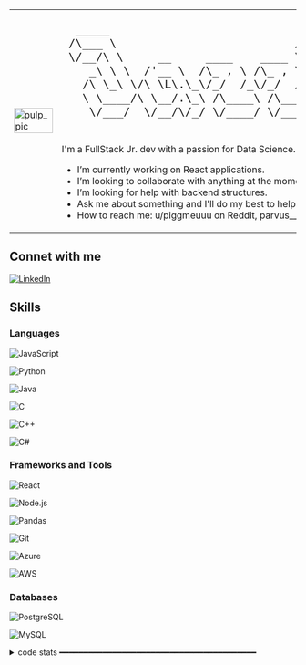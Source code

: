 <table>
<tr>
    <td style="width: 50%;">
        <img src="https://github.com/user-attachments/assets/903b5c41-9094-41a6-9110-0918f9ac3774" alt="pulp_pic" style="width: 100%; border: 0;"/>
    </td>
    <td style="width: 50%; vertical-align: top;">
        <pre style="font-family: monospace; font-size: 20px;">
  _____                            ______           __             
 /\___ \                          /\  _  \         /\ \__          
 \/__/\ \     __     ____    ____ \ \ \L\ \  __  __\ \ ,_\   ___   
    _\ \ \  /'__ \  /\_ , \ /\_ , \\ \  __ \/\ \/\ \\ \ \/  / __ \ 
   /\ \_\ \/\ \L\.\_\/_/  /_\/_/  /_\ \ \/\ \ \ \_\ \\ \ \_/\ \L\ \
   \ \____/\ \__/.\_\ /\____\ /\____\\ \_\ \_\ \____/ \ \__\ \____/
    \/___/  \/__/\/_/ \/____/ \/____/ \/_/\/_/\/___/   \/__/\/___/ 
        </pre>

I'm a FullStack Jr. dev with a passion for Data Science. I love working on C, C++ and C# projects.


-   I’m currently working on React applications.
-   I’m looking to collaborate with anything at the moment.
-   I’m looking for help with backend structures.
-   Ask me about something and I'll do my best to help.
-   How to reach me: u/piggmeuuu on Reddit, parvus__ on Discord.
    </td>
</tr>
</table>

## Connet with me

[![LinkedIn](https://img.shields.io/badge/LinkedIn-0077B5?style=for-the-badge&logo=linkedin&logoColor=white)](https://www.linkedin.com/in/natan-guimaraes/)

## Skills
### Languages

![JavaScript](https://img.shields.io/badge/JavaScript-F7DF1E?style=for-the-badge&logo=javascript&logoColor=black)
  
![Python](https://img.shields.io/badge/Python-3776AB?style=for-the-badge&logo=python&logoColor=white)

![Java](https://img.shields.io/badge/Java-D32F2F?style=for-the-badge&logo=java&logoColor=white)

![C](https://img.shields.io/badge/C-A8B400?style=for-the-badge&logo=c&logoColor=white)

![C++](https://img.shields.io/badge/C%2B%2B-00599C?style=for-the-badge&logo=c%2B%2B&logoColor=white)

![C#](https://img.shields.io/badge/C%23-239120?style=for-the-badge&logo=c-sharp&logoColor=white)

### Frameworks and Tools
![React](https://img.shields.io/badge/React-61DAFB?style=for-the-badge&logo=react&logoColor=black)

![Node.js](https://img.shields.io/badge/Node.js-8CC84B?style=for-the-badge&logo=node.js&logoColor=white)

![Pandas](https://img.shields.io/badge/Pandas-150458?style=for-the-badge&logo=pandas&logoColor=white)

![Git](https://img.shields.io/badge/Git-F05032?style=for-the-badge&logo=git&logoColor=white)

![Azure](https://img.shields.io/badge/Azure-0078D4?style=for-the-badge&logo=microsoftazure&logoColor=white)

![AWS](https://img.shields.io/badge/AWS-232F3E?style=for-the-badge&logo=amazonaws&logoColor=white)

### Databases
![PostgreSQL](https://img.shields.io/badge/PostgreSQL-4169E1?style=for-the-badge&logo=postgresql&logoColor=white)

![MySQL](https://img.shields.io/badge/MySQL-4479A1?style=for-the-badge&logo=mysql&logoColor=white)


<details>
    <summary> code stats ━━━━━━━━━━━━━━━━━━━━━━━━━━━━━━━━━━━━━━━━━ </summary>

<div align="center">  
  <img width="49%" height="195px" src="https://github-readme-stats.vercel.app/api?username=JazzAuto&show_icons=true&count_private=true&hide_border=true&title_color=ff66ff&icon_color=ff66ff&text_color=00ff7f&size=35&bg_color=0d1117" alt="Jazz github stats" /> 
  <img width="41%" height="195px" src="https://github-readme-stats.vercel.app/api/top-langs/?username=JazzAuto&layout=compact&hide_border=true&title_color=ff66ff&text_color=00ff66&bg_color=0d1117" />
</div>



[![JazzAuto's github activity graph](https://github-readme-activity-graph.vercel.app/graph?username=JazzAuto&bg_color=0d1117&color=ff66ff&line=00ff7f&point=00ff7f&area=true&hide_border=true)](https://github.com/ashutosh00710/github-readme-activity-graph)

</details>
